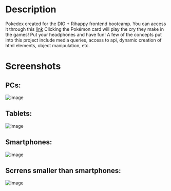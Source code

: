 # Description
Pokedex created for the DIO + Rihappy frontend bootcamp. You can access it through this [link](https://gui-ms.github.io/PokedexProject/)
Clicking the Pokémon card will play the cry they make in the games! Put your headphones and have fun!
A few of the concepts put into this project include media queries, access to api, dynamic creation of html elements, object manipulation, etc.

# Screenshots

## PCs:
![image](https://github.com/user-attachments/assets/63094ea3-0e76-4eb8-a0e1-08b38f5b9425)

## Tablets:
![image](https://github.com/user-attachments/assets/c3e48556-b8d7-4ca2-a5f3-a7b9d9fdf7df)

## Smartphones:
![image](https://github.com/user-attachments/assets/2c930ad5-64fa-4400-bb7c-355b4361e143)

## Scrrens smaller than smartphones:
![image](https://github.com/user-attachments/assets/a41993c5-f60b-4b88-8116-8246f7577600)

